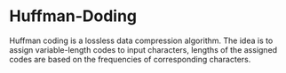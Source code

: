 # Huffman-Doding
Huffman coding is a lossless data compression algorithm. The idea is to assign variable-length codes to input characters, lengths of the assigned codes are based on the frequencies of corresponding characters.
